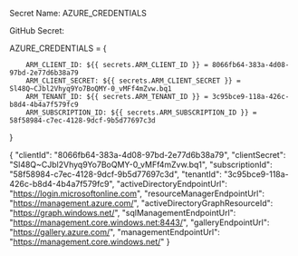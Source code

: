 
Secret Name: AZURE_CREDENTIALS

GitHub Secret: 

AZURE_CREDENTIALS = {

        ARM_CLIENT_ID: ${{ secrets.ARM_CLIENT_ID }} = 8066fb64-383a-4d08-97bd-2e77d6b38a79
        ARM_CLIENT_SECRET: ${{ secrets.ARM_CLIENT_SECRET }} = Sl48Q~CJbl2Vhyq9Yo7BoQMY-0_vMFf4mZvw.bq1
        ARM_TENANT_ID: ${{ secrets.ARM_TENANT_ID }} = 3c95bce9-118a-426c-b8d4-4b4a7f579fc9
        ARM_SUBSCRIPTION_ID: ${{ secrets.ARM_SUBSCRIPTION_ID }} = 58f58984-c7ec-4128-9dcf-9b5d77697c3d
}


{
  "clientId": "8066fb64-383a-4d08-97bd-2e77d6b38a79",
  "clientSecret": "Sl48Q~CJbl2Vhyq9Yo7BoQMY-0_vMFf4mZvw.bq1",
  "subscriptionId": "58f58984-c7ec-4128-9dcf-9b5d77697c3d",
  "tenantId": "3c95bce9-118a-426c-b8d4-4b4a7f579fc9",
  "activeDirectoryEndpointUrl": "https://login.microsoftonline.com",
  "resourceManagerEndpointUrl": "https://management.azure.com/",
  "activeDirectoryGraphResourceId": "https://graph.windows.net/",
  "sqlManagementEndpointUrl": "https://management.core.windows.net:8443/",
  "galleryEndpointUrl": "https://gallery.azure.com/",
  "managementEndpointUrl": "https://management.core.windows.net/"
}


